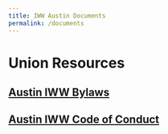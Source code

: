 ```yaml
---
title: IWW Austin Documents
permalink: /documents
---
```


# Union Resources
## [Austin IWW Bylaws](https://github.com/iwwaustin/documents/blob/master/Bylaws.md)
## [Austin IWW Code of Conduct](https://github.com/iwwaustin/documents/)